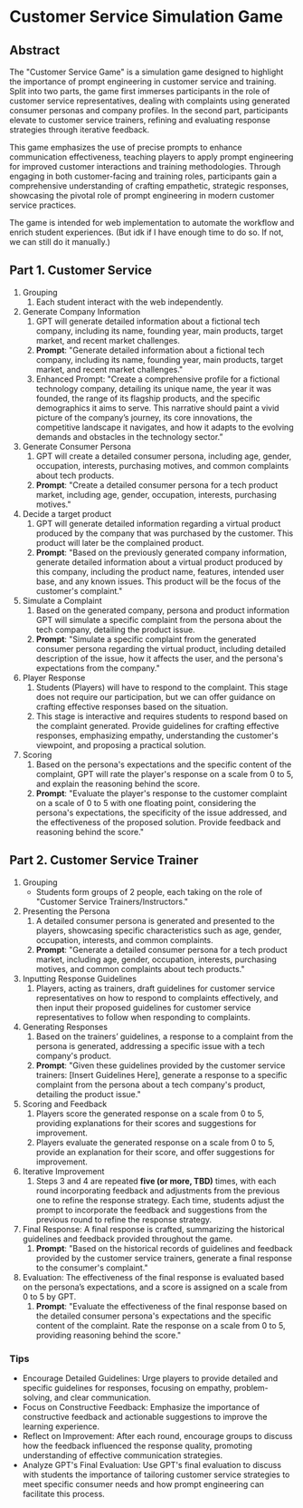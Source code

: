 # Customer Service Simulation Game

## Abstract

The "Customer Service Game" is a simulation game designed to highlight the importance of prompt engineering in customer service and training. Split into two parts, the game first immerses participants in the role of customer service representatives, dealing with complaints using generated consumer personas and company profiles. In the second part, participants elevate to customer service trainers, refining and evaluating response strategies through iterative feedback. 

This game emphasizes the use of precise prompts to enhance communication effectiveness, teaching players to apply prompt engineering for improved customer interactions and training methodologies. Through engaging in both customer-facing and training roles, participants gain a comprehensive understanding of crafting empathetic, strategic responses, showcasing the pivotal role of prompt engineering in modern customer service practices.

The game is intended for web implementation to automate the workflow and enrich student experiences. (But idk if I have enough time to do so. If not, we can still do it manually.)

## Part 1. Customer Service

1. Grouping
    1. Each student interact with the web independently.
2. Generate Company Information
    1. GPT will generate detailed information about a fictional tech company, including its name, founding year, main products, target market, and recent market challenges.
    2. **Prompt**: "Generate detailed information about a fictional tech company, including its name, founding year, main products, target market, and recent market challenges."
    3. Enhanced Prompt: "Create a comprehensive profile for a fictional technology company, detailing its unique name, the year it was founded, the range of its flagship products, and the specific demographics it aims to serve. This narrative should paint a vivid picture of the company’s journey, its core innovations, the competitive landscape it navigates, and how it adapts to the evolving demands and obstacles in the technology sector.”
3. Generate Consumer Persona
    1. GPT will create a detailed consumer persona, including age, gender, occupation, interests, purchasing motives, and common complaints about tech products.
    2. **Prompt**: "Create a detailed consumer persona for a tech product market, including age, gender, occupation, interests, purchasing motives."
4. Decide a target product
    1. GPT will generate detailed information regarding a virtual product produced by the company that was purchased by the customer. This product will later be the complained product.
    2. **Prompt**: "Based on the previously generated company information, generate detailed information about a virtual product produced by this company, including the product name, features, intended user base, and any known issues. This product will be the focus of the customer's complaint."
5. Simulate a Complaint
    1. Based on the generated company, persona and product information GPT will simulate a specific complaint from the persona about the tech company, detailing the product issue.
    2. **Prompt**: "Simulate a specific complaint from the generated consumer persona regarding the virtual product, including detailed description of the issue, how it affects the user, and the persona's expectations from the company."
6. Player Response
    1. Students (Players) will have to respond to the complaint. This stage does not require our participation, but we can offer guidance on crafting effective responses based on the situation.
    2. This stage is interactive and requires students to respond based on the complaint generated. Provide guidelines for crafting effective responses, emphasizing empathy, understanding the customer's viewpoint, and proposing a practical solution.
7. Scoring
    1. Based on the persona's expectations and the specific content of the complaint, GPT will rate the player's response on a scale from 0 to 5, and explain the reasoning behind the score.
    2. **Prompt**: "Evaluate the player's response to the customer complaint on a scale of 0 to 5 with one floating point, considering the persona's expectations, the specificity of the issue addressed, and the effectiveness of the proposed solution. Provide feedback and reasoning behind the score."

## Part 2. Customer Service Trainer

1. Grouping
    - Students form groups of 2 people, each taking on the role of "Customer Service Trainers/Instructors."
2. Presenting the Persona
    1. A detailed consumer persona is generated and presented to the players, showcasing specific characteristics such as age, gender, occupation, interests, and common complaints.
    2. **Prompt**: "Generate a detailed consumer persona for a tech product market, including age, gender, occupation, interests, purchasing motives, and common complaints about tech products."
3. Inputting Response Guidelines
    1. Players, acting as trainers, draft guidelines for customer service representatives on how to respond to complaints effectively, and then input their proposed guidelines for customer service representatives to follow when responding to complaints.
4. Generating Responses
    1. Based on the trainers’ guidelines, a response to a complaint from the persona is generated, addressing a specific issue with a tech company's product.
    2. **Prompt**: "Given these guidelines provided by the customer service trainers: [Insert Guidelines Here], generate a response to a specific complaint from the persona about a tech company's product, detailing the product issue."
5. Scoring and Feedback
    1. Players score the generated response on a scale from 0 to 5, providing explanations for their scores and suggestions for improvement.
    2. Players evaluate the generated response on a scale from 0 to 5, provide an explanation for their score, and offer suggestions for improvement.
6. Iterative Improvement
    1. Steps 3 and 4 are repeated **five (or more, TBD)** times, with each round incorporating feedback and adjustments from the previous one to refine the response strategy. Each time, students adjust the prompt to incorporate the feedback and suggestions from the previous round to refine the response strategy.
7. Final Response: A final response is crafted, summarizing the historical guidelines and feedback provided throughout the game.
    1. **Prompt**: "Based on the historical records of guidelines and feedback provided by the customer service trainers, generate a final response to the consumer's complaint."
8. Evaluation: The effectiveness of the final response is evaluated based on the persona’s expectations, and a score is assigned on a scale from 0 to 5 by GPT.
    1. **Prompt**: "Evaluate the effectiveness of the final response based on the detailed consumer persona's expectations and the specific content of the complaint. Rate the response on a scale from 0 to 5, providing reasoning behind the score."

### Tips

- Encourage Detailed Guidelines: Urge players to provide detailed and specific guidelines for responses, focusing on empathy, problem-solving, and clear communication.
- Focus on Constructive Feedback: Emphasize the importance of constructive feedback and actionable suggestions to improve the learning experience.
- Reflect on Improvement: After each round, encourage groups to discuss how the feedback influenced the response quality, promoting understanding of effective communication strategies.
- Analyze GPT's Final Evaluation: Use GPT's final evaluation to discuss with students the importance of tailoring customer service strategies to meet specific consumer needs and how prompt engineering can facilitate this process.
